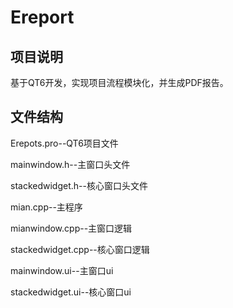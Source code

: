 # Ereport
## 项目说明
基于QT6开发，实现项目流程模块化，并生成PDF报告。

## 文件结构
Erepots.pro--QT6项目文件

mainwindow.h--主窗口头文件

stackedwidget.h--核心窗口头文件

mian.cpp--主程序

mianwindow.cpp--主窗口逻辑

stackedwidget.cpp--核心窗口逻辑

mainwindow.ui--主窗口ui

stackedwidget.ui--核心窗口ui


